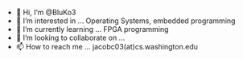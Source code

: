 - 👋 Hi, I’m @BluKo3
- 👀 I’m interested in ... Operating Systems, embedded programming
- 🌱 I’m currently learning ... FPGA programming
- 💞️ I’m looking to collaborate on ...
- 📫 How to reach me ... jacobc03(at)cs.washington.edu

<!---
BluKo3/BluKo3 is a ✨ special ✨ repository because its `README.md` (this file) appears on your GitHub profile.
You can click the Preview link to take a look at your changes.
--->
